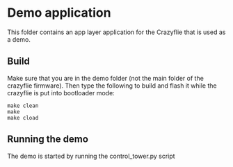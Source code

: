# Demo application

This folder contains an app layer application for the Crazyflie that is used as a demo.

## Build

Make sure that you are in the demo folder (not the main folder of the crazyflie firmware). Then type the following to build and flash it while the crazyflie is put into bootloader mode:

```
make clean
make
make cload
```

## Running the demo

The demo is started by running the control_tower.py script
